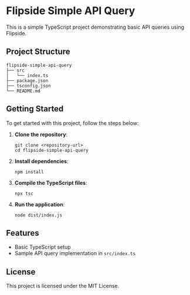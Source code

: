 # Flipside Simple API Query

This is a simple TypeScript project demonstrating basic API queries using Flipside.

## Project Structure

```
flipside-simple-api-query
├── src
│   └── index.ts
├── package.json
├── tsconfig.json
└── README.md
```

## Getting Started

To get started with this project, follow the steps below:

1. **Clone the repository**:
   ```
   git clone <repository-url>
   cd flipside-simple-api-query
   ```

2. **Install dependencies**:
   ```
   npm install
   ```

3. **Compile the TypeScript files**:
   ```
   npx tsc
   ```

4. **Run the application**:
   ```
   node dist/index.js
   ```

## Features

- Basic TypeScript setup
- Sample API query implementation in `src/index.ts`

## License

This project is licensed under the MIT License.